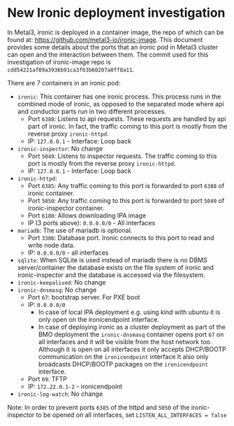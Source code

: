 # New Ironic deployment investigation

In Metal3, ironic is deployed in a container image, the repo of which can be found at: <https://github.com/metal3-io/ironic-image>. This document provides some details about the ports that an ironic pod in Metal3 cluster can open and the interaction between them. The commit used for this investigation of ironic-image repo is `cdd54221af09a3936b91ca3f63b60207a0ff8a11`.

There are 7 containers in an ironic pod:

- `ironic`: This container has one ironic process. This process runs in the combined mode of ironic, as opposed to the separated mode where api and conductor parts run in two different processes.
  - Port `6388`: Listens to api requests. These requests are handled by api part of ironic. In fact, the traffic coming to this port is mostly from the reverse proxy `ironic-httpd`.
  - IP: `127.0.0.1` - Interface: Loop back
- `ironic-inspector`: No change
  - Port `5049`: Listens to inspector requests. The traffic coming to this port is mostly from the reverse proxy `ironic-httpd`.
  - IP: `127.0.0.1` - Interface: Loop back
- `ironic-httpd`:
  - Port `6385`: Any traffic coming to this port is forwarded to port `6388` of ironic container.
  - Port `5050`: Any traffic coming to this port is forwarded to port `5049` of ironic-inspector container.
  - Port `6180`: Allows downloading IPA image
  - IP (3 ports above): `0.0.0.0/0` - All interfaces
- `mariadb`: The use of mariadb is optional.
  - Port `3306`: Database port. Ironic connects to this port to read and write node data.
  - IP: `0.0.0.0/0` - all interfaces
- `sqlite`: When SQLite is used instead of mariadb there is no DBMS server/container the database exists on the file system of ironic and ironic-inspector and the database is accessed via the filesystem.
- `ironic-keepalived`: No change
- `ironic-dnsmasq`: No change
  - Port `67`: bootstrap server. For PXE boot
  - IP: `0.0.0.0/0`
    - In case of local IPA deployment e.g. using kind with ubuntu
      it is only open on the ironicendpoint interface.
    - In case of deploying ironic as a cluster deployment as part of the BMO deployment the `ironic-dnsmasq` container
      opens port `67` on all interfaces and it will be visible from the host network too.
      Although it is open on all interfaces it only accepts DHCP/BOOTP communication on the `ironicendpoint` interface
      It also only broadcasts DHCP/BOOTP packages on the `ironicendpoint` interface.
  - Port `69`: TFTP
  - IP: `172.22.0.1-2` - ironicendpoint
- `ironic-log-watch`: No change

Note: In order to prevent ports `6385` of the httpd and `5050` of the ironic-inspector to be opened on all interfaces, set `LISTEN_ALL_INTERFACES = false`
